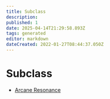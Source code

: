 ```yaml
---
title: Subclass
description:
published: 1
date: 2025-04-14T21:29:58.893Z
tags: generated
editor: markdown
dateCreated: 2022-01-27T08:44:37.050Z
---
```


# Subclass
- [Arcane Resonance](/structure/mechanic/class/sorcerer/subclass/arcane-resonance.md)
